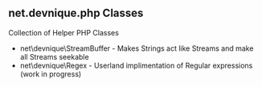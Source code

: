 ## net.devnique.php Classes

Collection of Helper PHP Classes

* net\devnique\StreamBuffer	- Makes Strings act like Streams and make all Streams seekable
* net\devnique\Regex		- Userland implimentation of Regular expressions (work in progress)
